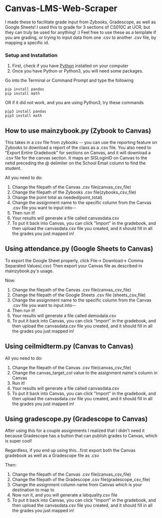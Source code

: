 # Canvas-LMS-Web-Scraper
I made these to facilitate grade input from Zybooks, Gradescope, as well as Google Sheets!
I used this to grade for 3 sections of CS010C at UCR, but they can truly be used for anything! :) Feel free to use these as a template if you are grading, or trying to input data from one .csv to another .csv file, by mapping a specific id. 

### Setup and Installation
1. First, check if you have [Python](https://www.python.org/downloads/) installed on your computer
2. Once you have Python or Python3, you will need some packages.
   
Go into the Terminal or Command Prompt and type the following
```
pip install pandas
pip install math
```
OR if it did not work, and you are using Python3, try these commands
```
pip3 install pandas
pip3 install math
```

## How to use mainzybook.py (Zybook to Canvas)
This takes in a csv file from zybooks -- you can use the reporting feature on Zybooks to download a report of the class as a .csv file. You also need to "Export Entire Gradebook" for sections on Canvas, and it will download a .csv file for the canvas section. 
It maps an SISLoginID on Canvas to the netid preceding the @ delimiter on the School Email column to find the student.

All you need to do:
1. Change the filepath of the Canvas .csv file(canvas_csv_file)
2. Change the filepath of the Zybooks .csv file(zybooks_csv_file)
3. Change the point total as needed(point_total)
4. Change the assignment name to the specific column from the Canvas .csv file you want to input into--
5. Then run it!
6. Your results will generate a file called canvasdata.csv
7. To put it back into Canvas, you can click "Import" in the gradebook, and then upload the canvasdata.csv file you created, and it should fill in all the grades you just mapped in!

## Using attendance.py (Google Sheets to Canvas)
To export the Google Sheet properly, click File-> Download-> Comma Separated Values(.csv)
Then export your Canvas file as described in mainzybook.py's usage.

Now:
1. Change the filepath of the Canvas .csv file(canvas_csv_file)
2. Change the filepath of the Google Sheets .csv file (sheets_csv_file)
3. Change the assignment name to the specific column from the Canvas .csv file you want to input into--
4. Then run it!
5. Your results will generate a file called demodata.csv
6. To put it back into Canvas, you can click "Import" in the gradebook, and then upload the canvasdata.csv file you created, and it should fill in all the grades you just mapped in!

## Using ceilmidterm.py (Canvas to Canvas)
All you need to do:

1. Change the filepath of the Canvas .csv file(canvas_csv_file)
2. Change the canvas_target_col value to the assignment name's column in Canvas
3. Run it!
4. Your results will generate a file called canvasdata.csv
5. To put it back into Canvas, you can click "Import" in the gradebook, and then upload the canvasdata.csv file you created, and it should fill in all the grades you just mapped in!

## Using gradescope.py (Gradescope to Canvas)
After using this for a couple assignments I realized that I didn't need it because Gradescope has a button that can publish grades to Canvas, which is super cool!

Regardless, if you end up using this...first export both the Canvas gradebook as well as a Gradescope file as .csv

Then: 
1. Change the filepath of the Canvas .csv file(canvas_csv_file)
2. Change the filepath of the Gradescope .csv file(gradescope_csv_file)
3. Change the assignment column name from Canvas which is your destination to map to
4. Now run it, and you will generate a labquality.csv file
5. To put it back into Canvas, you can click "Import" in the gradebook, and then upload the canvasdata.csv file you created, and it should fill in all the grades you just mapped in!
